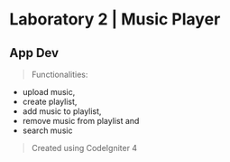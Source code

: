 # Laboratory 2 | Music Player
## App Dev 

> Functionalities:

- upload music,
- create playlist, 
- add music to playlist, 
- remove music from playlist and 
- search music

> Created using CodeIgniter 4

